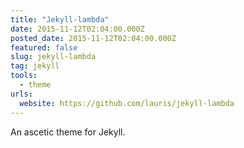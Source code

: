 ```yaml
---
title: "Jekyll-lambda"
date: 2015-11-12T02:04:00.000Z
posted_date: 2015-11-12T02:04:00.000Z
featured: false
slug: jekyll-lambda
tag: jekyll
tools: 
  - theme
urls:
  website: https://github.com/lauris/jekyll-lambda
---
```

An ascetic theme for Jekyll.





